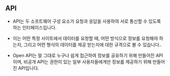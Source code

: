 
## API

- API는 두 소프트웨어 구성 요소가 요청과 응답을 사용하여 서로 통신할 수 있도록 하는 인터페이스입니다.

- 이는 어떤 특정 사이트에서 데이터를 요청할 때, 어떤 방식으로 정보를 요청해야 하는지, 그리고 어떤 형식의 데이터를 제공 받는지에 대한 규격으로 볼 수 있습니다..

- Open API는 말 그대로 누구나 쉽게 접근하여 정보를 공유하기 위해 만들어진 API이며,
  비공개 API는 권한이 있는 일부 사용자들에게만 정보를 제공하기 위해 만들어진 API입니다.